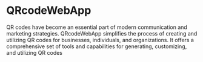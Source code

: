 # QRcodeWebApp
QR codes have become an essential part of modern communication and marketing strategies. QRcodeWebApp simplifies the process of creating and utilizing QR codes for businesses, individuals, and organizations. It offers a comprehensive set of tools and capabilities for generating, customizing, and utilizing QR codes
